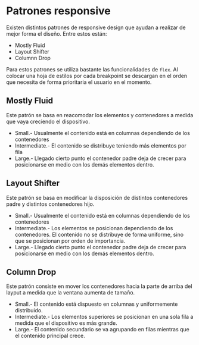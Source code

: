 # Patrones responsive

Existen distintos patrones de responsive design que ayudan a realizar de mejor forma el diseño. Entre estos están:

- Mostly Fluid
- Layout Shifter
- Columnn Drop

Para estos patrones se utiliza bastante las funcionalidades de `flex`. Al colocar una hoja de estilos por cada breakpoint se descargan en el orden que necesita de forma prioritaria el usuario en el momento.

## Mostly Fluid

Este patrón se basa en reacomodar los elementos y contenedores a medida que vaya creciendo el dispositivo.

- Small.- Usualmente el contenido está en columnas dependiendo de los contenedores
- Intermediate.- El contenido se distribuye teniendo más elementos por fila
- Large.- Llegado cierto punto el contenedor padre deja de crecer para posicionarse en medio con los demás elementos dentro.

## Layout Shifter

Este patrón se basa en modificar la disposición de distintos contenedores padre y distintos contenedores hijo. 

- Small.- Usualmente el contenido está en columnas dependiendo de los contenedores
- Intermediate.- Los elementos se posicionan dependiendo de los contenedores. El contenido no se distribuye de forma uniforme, sino que se posicionan por orden de importancia.
- Large.- Llegado cierto punto el contenedor padre deja de crecer para posicionarse en medio con los demás elementos dentro.

## Column Drop

Este patrón consiste en mover los contenedores hacia la parte de arriba del layput a medida que la ventana aumenta de tamaño.

- Small.- El contenido está dispuesto en columnas y uniformemente distribuido.
- Intermediate.- Los elementos superiores se posicionan en una sola fila a medida que el dispositivo es más grande.
- Large.- El contenido secundario se va agrupando en filas mientras que el contenido principal crece.
